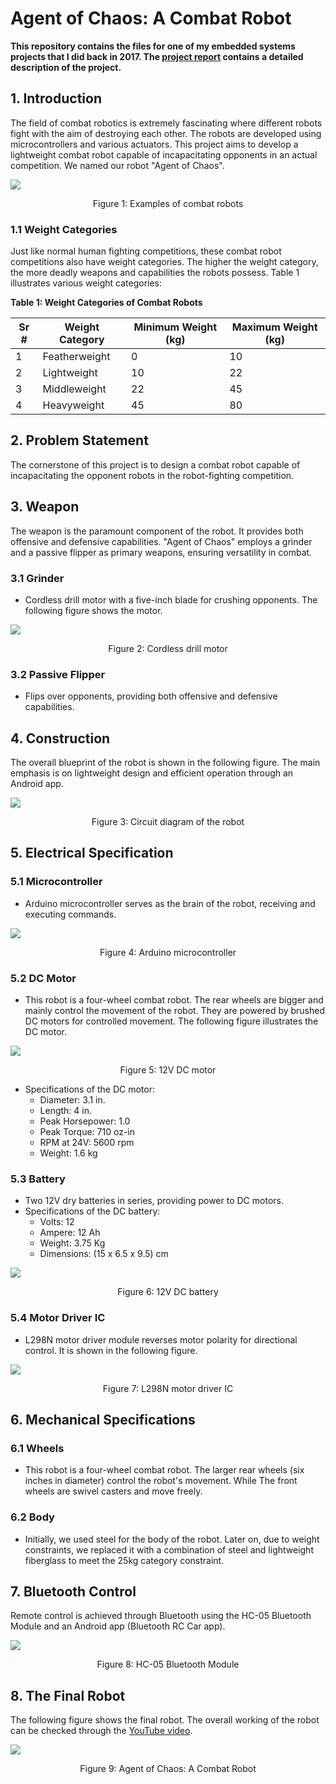 # Agent of Chaos: A Combat Robot

**This repository contains the files for one of my embedded systems projects that I did back in 2017. The [project report](https://github.com/MUmairAB/Combat-Robot/blob/main/Project%20Report.pdf) contains a detailed description of the project.**

## 1. Introduction

The field of combat robotics is extremely fascinating where different robots fight with the aim of destroying each other. The robots are developed using microcontrollers and various actuators. This project aims to develop a lightweight combat robot capable of incapacitating opponents in an actual competition. We named our robot "Agent of Chaos".

<img src="https://github.com/MUmairAB/Combat-Robot/blob/main/Images/Combat%20Robot%20Example.png?raw=true">

<p align="center">Figure 1: Examples of combat robots</p>

### 1.1 Weight Categories

Just like normal human fighting competitions, these combat robot competitions also have weight categories. The higher the weight category, the more deadly weapons and capabilities the robots possess. Table 1 illustrates various weight categories:

**Table 1: Weight Categories of Combat Robots**

| Sr # | Weight Category | Minimum Weight (kg) | Maximum Weight (kg) |
|-----|------------------|----------------------|----------------------|
| 1   | Featherweight    | 0                    | 10                   |
| 2   | Lightweight      | 10                   | 22                   |
| 3   | Middleweight      | 22                   | 45                   |
| 4   | Heavyweight      | 45                   | 80                   |

## 2. Problem Statement

The cornerstone of this project is to design a combat robot capable of incapacitating the opponent robots in the robot-fighting competition.

## 3. Weapon

The weapon is the paramount component of the robot. It provides both offensive and defensive capabilities. "Agent of Chaos" employs a grinder and a passive flipper as primary weapons, ensuring versatility in combat.

### 3.1 Grinder
- Cordless drill motor with a five-inch blade for crushing opponents. The following figure shows the motor.

<img src="https://github.com/MUmairAB/Combat-Robot/blob/main/Images/DC%20Motor%20For%20Grinder%20Drill.png?raw=true">

<p align="center">Figure 2: Cordless drill motor</p>

### 3.2 Passive Flipper
- Flips over opponents, providing both offensive and defensive capabilities.

## 4. Construction

The overall blueprint of the robot is shown in the following figure. The main emphasis is on lightweight design and efficient operation through an Android app.

<img src="https://github.com/MUmairAB/Combat-Robot/blob/main/Images/Robot%20Circuit.png?raw=true">

<p align="center">Figure 3: Circuit diagram of the robot</p>

## 5. Electrical Specification

### 5.1 Microcontroller
- Arduino microcontroller serves as the brain of the robot, receiving and executing commands.

<img src="https://github.com/MUmairAB/Combat-Robot/blob/main/Images/Arduino%20UNO.png?raw=true">

<p align="center">Figure 4: Arduino microcontroller</p>

### 5.2 DC Motor
- This robot is a four-wheel combat robot. The rear wheels are bigger and mainly control the movement of the robot. They are powered by brushed DC motors for controlled movement. The following figure illustrates the DC motor.

<img src="https://github.com/MUmairAB/Combat-Robot/blob/main/Images/DC%20Motor.jpg?raw=true"> 

<p align="center">Figure 5: 12V DC motor</p>

- Specifications of the DC motor:
  - Diameter: 3.1 in.
  - Length: 4 in.
  - Peak Horsepower: 1.0
  - Peak Torque: 710 oz-in
  - RPM at 24V: 5600 rpm
  - Weight: 1.6 kg

### 5.3 Battery
- Two 12V dry batteries in series, providing power to DC motors.
- Specifications of the DC battery:
  - Volts: 12
  - Ampere: 12 Ah
  - Weight: 3.75 Kg
  - Dimensions: (15 x 6.5 x 9.5) cm

<img src="https://github.com/MUmairAB/Combat-Robot/blob/main/Images/12V%20DC%20Battery.png?raw=true">

<p align="center">Figure 6: 12V DC battery</p>

### 5.4 Motor Driver IC
- L298N motor driver module reverses motor polarity for directional control. It is shown in the following figure.

<img src="https://github.com/MUmairAB/Combat-Robot/blob/main/Images/L298N%20Motor%20Driver%20Module.png?raw=true">

<p align="center">Figure 7: L298N motor driver IC </p>

## 6. Mechanical Specifications

### 6.1 Wheels
- This robot is a four-wheel combat robot. The larger rear wheels (six inches in diameter) control the robot's movement. While The front wheels are swivel casters and move freely.

### 6.2 Body
- Initially, we used steel for the body of the robot. Later on, due to weight constraints, we replaced it with a combination of steel and lightweight fiberglass to meet the 25kg category constraint.

## 7. Bluetooth Control

Remote control is achieved through Bluetooth using the HC-05 Bluetooth Module and an Android app (Bluetooth RC Car app).

<img src="https://github.com/MUmairAB/Combat-Robot/blob/main/Images/HC-05%20Bluetooth%20Module.png?raw=true">

<p align="center">Figure 8: HC-05 Bluetooth Module</p>

## 8. The Final Robot

The following figure shows the final robot. The overall working of the robot can be checked through the [YouTube video](https://www.youtube.com/shorts/3p9OxXeLEPI?t=1&feature=share).

<img src="https://github.com/MUmairAB/Combat-Robot/blob/main/Images/Agent%20of%20chaos.png?raw=true">

<p align="center">Figure 9: Agent of Chaos: A Combat Robot</p>
